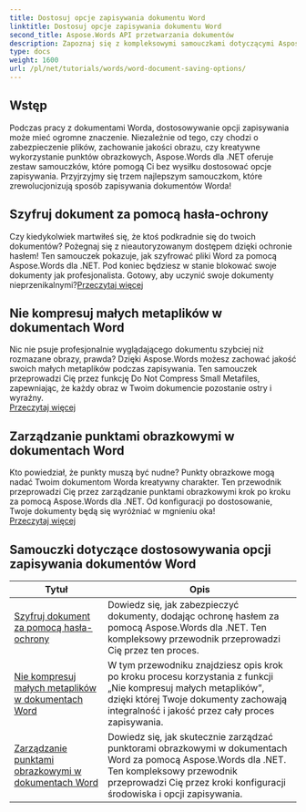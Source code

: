 ```yaml
---
title: Dostosuj opcje zapisywania dokumentu Word
linktitle: Dostosuj opcje zapisywania dokumentu Word
second_title: Aspose.Words API przetwarzania dokumentów
description: Zapoznaj się z kompleksowymi samouczkami dotyczącymi Aspose.Words for .NET, które pomogą Ci dostosować opcje zapisywania dokumentów Word, w tym ochronę hasłem, zachowanie jakości obrazu i zarządzanie punktorami graficznymi.
type: docs
weight: 1600
url: /pl/net/tutorials/words/word-document-saving-options/
---
```

## Wstęp

Podczas pracy z dokumentami Worda, dostosowywanie opcji zapisywania może mieć ogromne znaczenie. Niezależnie od tego, czy chodzi o zabezpieczenie plików, zachowanie jakości obrazu, czy kreatywne wykorzystanie punktów obrazkowych, Aspose.Words dla .NET oferuje zestaw samouczków, które pomogą Ci bez wysiłku dostosować opcje zapisywania. Przyjrzyjmy się trzem najlepszym samouczkom, które zrewolucjonizują sposób zapisywania dokumentów Worda!  

## Szyfruj dokument za pomocą hasła-ochrony  
Czy kiedykolwiek martwiłeś się, że ktoś podkradnie się do twoich dokumentów? Pożegnaj się z nieautoryzowanym dostępem dzięki ochronie hasłem! Ten samouczek pokazuje, jak szyfrować pliki Word za pomocą Aspose.Words dla .NET. Pod koniec będziesz w stanie blokować swoje dokumenty jak profesjonalista. Gotowy, aby uczynić swoje dokumenty nieprzenikalnymi?[Przeczytaj więcej](./encrypt-document-with-password-protect/)  

## Nie kompresuj małych metaplików w dokumentach Word  
Nic nie psuje profesjonalnie wyglądającego dokumentu szybciej niż rozmazane obrazy, prawda? Dzięki Aspose.Words możesz zachować jakość swoich małych metaplików podczas zapisywania. Ten samouczek przeprowadzi Cię przez funkcję Do Not Compress Small Metafiles, zapewniając, że każdy obraz w Twoim dokumencie pozostanie ostry i wyraźny.  
[Przeczytaj więcej](./do-not-compress-small-metafiles-word-documents/)  

## Zarządzanie punktami obrazkowymi w dokumentach Word  
Kto powiedział, że punkty muszą być nudne? Punkty obrazkowe mogą nadać Twoim dokumentom Worda kreatywny charakter. Ten przewodnik przeprowadzi Cię przez zarządzanie punktami obrazkowymi krok po kroku za pomocą Aspose.Words dla .NET. Od konfiguracji po dostosowanie, Twoje dokumenty będą się wyróżniać w mgnieniu oka!  
[Przeczytaj więcej](./manage-picture-bullet/)  

 ## Samouczki dotyczące dostosowywania opcji zapisywania dokumentów Word
| Tytuł | Opis |
| --- | --- |
| [Szyfruj dokument za pomocą hasła-ochrony](./encrypt-document-with-password-protect/) | Dowiedz się, jak zabezpieczyć dokumenty, dodając ochronę hasłem za pomocą Aspose.Words dla .NET. Ten kompleksowy przewodnik przeprowadzi Cię przez ten proces. |
| [Nie kompresuj małych metaplików w dokumentach Word](./do-not-compress-small-metafiles-word-documents/) | W tym przewodniku znajdziesz opis krok po kroku procesu korzystania z funkcji „Nie kompresuj małych metaplików”, dzięki której Twoje dokumenty zachowają integralność i jakość przez cały proces zapisywania. |
| [Zarządzanie punktami obrazkowymi w dokumentach Word](./manage-picture-bullet/) | Dowiedz się, jak skutecznie zarządzać punktorami obrazkowymi w dokumentach Word za pomocą Aspose.Words dla .NET. Ten kompleksowy przewodnik przeprowadzi Cię przez kroki konfiguracji środowiska i opcji zapisywania. |